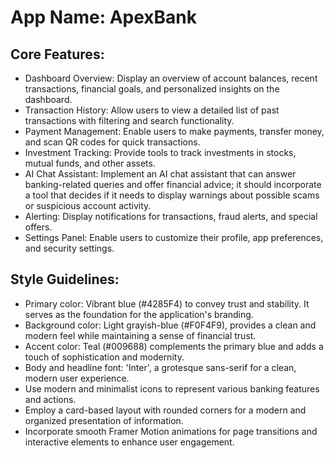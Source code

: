 # **App Name**: ApexBank

## Core Features:

- Dashboard Overview: Display an overview of account balances, recent transactions, financial goals, and personalized insights on the dashboard.
- Transaction History: Allow users to view a detailed list of past transactions with filtering and search functionality.
- Payment Management: Enable users to make payments, transfer money, and scan QR codes for quick transactions.
- Investment Tracking: Provide tools to track investments in stocks, mutual funds, and other assets.
- AI Chat Assistant: Implement an AI chat assistant that can answer banking-related queries and offer financial advice; it should incorporate a tool that decides if it needs to display warnings about possible scams or suspicious account activity.
- Alerting: Display notifications for transactions, fraud alerts, and special offers.
- Settings Panel: Enable users to customize their profile, app preferences, and security settings.

## Style Guidelines:

- Primary color: Vibrant blue (#4285F4) to convey trust and stability. It serves as the foundation for the application's branding.
- Background color: Light grayish-blue (#F0F4F9), provides a clean and modern feel while maintaining a sense of financial trust.
- Accent color: Teal (#009688) complements the primary blue and adds a touch of sophistication and modernity.
- Body and headline font: 'Inter', a grotesque sans-serif for a clean, modern user experience.
- Use modern and minimalist icons to represent various banking features and actions.
- Employ a card-based layout with rounded corners for a modern and organized presentation of information.
- Incorporate smooth Framer Motion animations for page transitions and interactive elements to enhance user engagement.